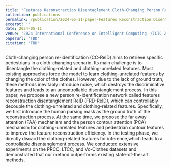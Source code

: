 ```yaml
---
title: "Features Reconstraction Disentaglement Cloth-Changing Person Re-Identification"
collection: publications
permalink: /publication/2024-05-11-paper-Features Reconstraction Disentaglement Cloth-Changing Person Re-Identification-7
excerpt: ''
date: 2024-05-11
venue: '2024 International Conference on Intelligent Computing （ICIC 2024，CCF C, Oral)'
paperurl: 'TBD'
citation: 'TBD'
---
```


Cloth-changing person re-identification (CC-ReID) aims to retrieve specific pedestrians in a cloth-changing scenario. Its main challenge is to disentangle the clothing-related and clothing-unrelated features. Most existing approaches force the model to learn clothing-unrelated features by changing the color of the clothes. However, due to the lack of ground truth, these methods inevitably introduce noise, which destroys the discriminative features and leads to an uncontrollable disentanglement process. In this paper, we propose a new person re-identification network called features reconstruction disentanglement ReID (FRD-ReID), which can controllably decouple the clothing-unrelated and clothing-related features. Specifically, we first introduce the human parsing mask as the ground truth of the reconstruction process. At the same time, we propose the far away attention (FAA) mechanism and the person contour attention (PCA) mechanism for clothing-unrelated features and pedestrian contour features to improve the feature reconstruction efficiency. In the testing phase, we directly discard the clothing-related features for inference,which leads to a controllable disentanglement process. We conducted extensive experiments on the PRCC, LTCC, and Vc-Clothes datasets and demonstrated that our method outperforms existing state-of-the-art methods.

